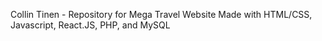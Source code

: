 Collin Tinen - Repository for Mega Travel Website 
Made with HTML/CSS, Javascript, React.JS, PHP, and MySQL
